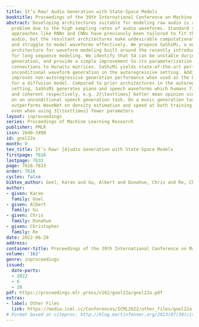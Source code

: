 ```yaml
---
title: It’s Raw! Audio Generation with State-Space Models
booktitle: Proceedings of the 39th International Conference on Machine Learning
abstract: Developing architectures suitable for modeling raw audio is a challenging
  problem due to the high sampling rates of audio waveforms. Standard sequence modeling
  approaches like RNNs and CNNs have previously been tailored to fit the demands of
  audio, but the resultant architectures make undesirable computational tradeoffs
  and struggle to model waveforms effectively. We propose SaShiMi, a new multi-scale
  architecture for waveform modeling built around the recently introduced S4 model
  for long sequence modeling. We identify that S4 can be unstable during autoregressive
  generation, and provide a simple improvement to its parameterization by drawing
  connections to Hurwitz matrices. SaShiMi yields state-of-the-art performance for
  unconditional waveform generation in the autoregressive setting. Additionally, SaShiMi
  improves non-autoregressive generation performance when used as the backbone architecture
  for a diffusion model. Compared to prior architectures in the autoregressive generation
  setting, SaShiMi generates piano and speech waveforms which humans find more musical
  and coherent respectively, e.g. 2{\texttimes} better mean opinion scores than WaveNet
  on an unconditional speech generation task. On a music generation task, SaShiMi
  outperforms WaveNet on density estimation and speed at both training and inference
  even when using 3{\texttimes} fewer parameters
layout: inproceedings
series: Proceedings of Machine Learning Research
publisher: PMLR
issn: 2640-3498
id: goel22a
month: 0
tex_title: It’s Raw! {A}udio Generation with State-Space Models
firstpage: 7616
lastpage: 7633
page: 7616-7633
order: 7616
cycles: false
bibtex_author: Goel, Karan and Gu, Albert and Donahue, Chris and Re, Christopher
author:
- given: Karan
  family: Goel
- given: Albert
  family: Gu
- given: Chris
  family: Donahue
- given: Christopher
  family: Re
date: 2022-06-28
address:
container-title: Proceedings of the 39th International Conference on Machine Learning
volume: '162'
genre: inproceedings
issued:
  date-parts:
  - 2022
  - 6
  - 28
pdf: https://proceedings.mlr.press/v162/goel22a/goel22a.pdf
extras:
- label: Other Files
  link: https://media.icml.cc/Conferences/ICML2022/other_files/goel22a-supp.zip
# Format based on citeproc: http://blog.martinfenner.org/2013/07/30/citeproc-yaml-for-bibliographies/
---
```

